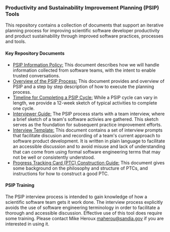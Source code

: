 ### Productivity and Sustainability Improvement Planning (PSIP) Tools

This repository contains a collection of documents that support an iterative planning process for improving scientific software developer productivity and product sustainability through improved software practices, processes and tools.

#### Key Repository Documents

- [PSIP Information Policy:](interviews/PSIPInformationPolicy.md) This document describes how we will handle information collected from software teams, with the intent to enable trusted conversations.
- [Overview of the PSIP Process:](PSIP-Overview.md) This document provides and overview of PSIP and a step by step description of how to execute the planning process.
- [Timeline for Completing a PSIP Cycle:](process/PSIP-Timeline.md) While a PSIP cycle can vary in length, we provide a 12-week sketch of typical activities to complete one cycle.
- [Interviewer Guide:](interviews/SoftwareTeamInterviewerGuide.md) The PSIP process starts with a team interview, where a brief sketch of a team's software activies are gathered.  This sketch serves as the foundation for subsequent practice improvement efforts.
- [Interview Template:](interviews/SoftwareTeamInterviewTemplate.md) This document contains a set of interview prompts that facilitate discusion and recording of a team's current approach to software product development.  It is written in plain language to facilitate an accessible discussion and to avoid misuse and lack of understanding that can come from using formal software engineering terms that may not be well or consistently understood.
- [Progress Tracking Card (PTC) Construction Guide:](PTCs/README.md) This document gives some background on the philosophy and structure of PTCs, and instructions for how to construct a good PTC.

#### PSIP Training

The PSIP interview process is intended to gain knowledge of how a scientific software team gets it work done.  The interview process explicitly avoids the use of software engineering terminology in order to facilitate a thorough and accessible discussion.  Effective use of this tool does require some training.  Please contact Mike Heroux <maherou@sandia.gov> if you are interested in using it.
